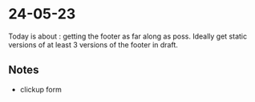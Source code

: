 # 24-05-23

Today is about : getting the footer as far along as poss. Ideally get static versions of at least 3 versions of the footer in draft.

## Notes
- clickup form